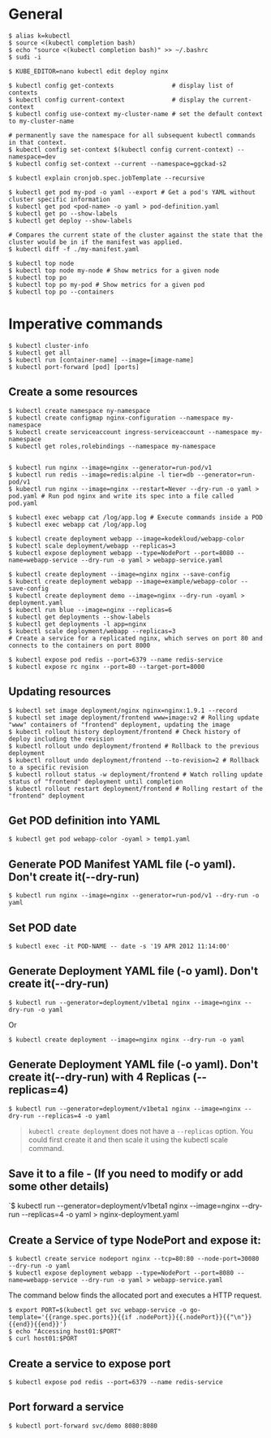 # General
```
$ alias k=kubectl
$ source <(kubectl completion bash)
$ echo "source <(kubectl completion bash)" >> ~/.bashrc
$ sudi -i

$ KUBE_EDITOR=nano kubectl edit deploy nginx

$ kubectl config get-contexts                # display list of contexts 
$ kubectl config current-context             # display the current-context
$ kubectl config use-context my-cluster-name # set the default context to my-cluster-name

# permanently save the namespace for all subsequent kubectl commands in that context.
$ kubectl config set-context $(kubectl config current-context) --namespace=dev
$ kubectl config set-context --current --namespace=ggckad-s2

$ kubectl explain cronjob.spec.jobTemplate --recursive

$ kubectl get pod my-pod -o yaml --export # Get a pod's YAML without cluster specific information
$ kubectl get pod <pod-name> -o yaml > pod-definition.yaml
$ kubectl get po --show-labels
$ kubectl get deploy --show-labels

# Compares the current state of the cluster against the state that the cluster would be in if the manifest was applied.
$ kubectl diff -f ./my-manifest.yaml

$ kubectl top node
$ kubectl top node my-node # Show metrics for a given node
$ kubectl top po
$ kubectl top po my-pod # Show metrics for a given pod
$ kubectl top po --containers

```
# Imperative commands
```
$ kubectl cluster-info
$ kubectl get all
$ kubectl run [container-name] --image=[image-name]
$ kubectl port-forward [pod] [ports]
```

## Create a some resources
```
$ kubectl create namespace ny-namespace
$ kubectl create configmap nginx-configuration --namespace my-namespace
$ kubectl create serviceaccount ingress-serviceaccount --namespace my-namespace
$ kubectl get roles,rolebindings --namespace my-namespace


$ kubectl run nginx --image=nginx --generator=run-pod/v1
$ kubectl run redis --image=redis:alpine -l tier=db --generator=run-pod/v1
$ kubectl run nginx --image=nginx --restart=Never --dry-run -o yaml > pod.yaml # Run pod nginx and write its spec into a file called pod.yaml

$ kubectl exec webapp cat /log/app.log # Execute commands inside a POD
$ kubectl exec webapp cat /log/app.log

$ kubectl create deployment webapp --image=kodekloud/webapp-color
$ kubectl scale deployment/webapp --replicas=3
$ kubectl expose deployment webapp --type=NodePort --port=8080 --name=webapp-service --dry-run -o yaml > webapp-service.yaml

$ kubectl create deployment --image=nginx nginx --save-config
$ kubectl create deployment webapp --image=example/webapp-color --save-config
$ kubectl create deployment demo --image=nginx --dry-run -oyaml > deployment.yaml
$ kubectl run blue --image=nginx --replicas=6
$ kubectl get deployments --show-labels
$ kubectl get deployments -l app=nginx
$ kubectl scale deployment/webapp --replicas=3
# Create a service for a replicated nginx, which serves on port 80 and connects to the containers on port 8000

$ kubectl expose pod redis --port=6379 --name redis-service
$ kubectl expose rc nginx --port=80 --target-port=8000
```

## Updating resources
```
$ kubectl set image deployment/nginx nginx=nginx:1.9.1 --record
$ kubectl set image deployment/frontend www=image:v2 # Rolling update "www" containers of "frontend" deployment, updating the image
$ kubectl rollout history deployment/frontend # Check history of deploy including the revision 
$ kubectl rollout undo deployment/frontend # Rollback to the previous deployment
$ kubectl rollout undo deployment/frontend --to-revision=2 # Rollback to a specific revision
$ kubectl rollout status -w deployment/frontend # Watch rolling update status of "frontend" deployment until completion
$ kubectl rollout restart deployment/frontend # Rolling restart of the "frontend" deployment

```

## Get POD definition into YAML
```
$ kubectl get pod webapp-color -oyaml > temp1.yaml
```

## Generate POD Manifest YAML file (-o yaml). Don't create it(--dry-run)
```
$ kubectl run nginx --image=nginx --generator=run-pod/v1 --dry-run -o yaml
```

## Set POD date
`$ kubectl exec -it POD-NAME -- date -s '19 APR 2012 11:14:00'`

## Generate Deployment YAML file (-o yaml). Don't create it(--dry-run)

`$ kubectl run --generator=deployment/v1beta1 nginx --image=nginx --dry-run -o yaml`

Or

`$ kubectl create deployment --image=nginx nginx --dry-run -o yaml`

## Generate Deployment YAML file (-o yaml). Don't create it(--dry-run) with 4 Replicas (--replicas=4)
`$ kubectl run --generator=deployment/v1beta1 nginx --image=nginx --dry-run --replicas=4 -o yaml`

> `kubectl create deployment` does not have a `--replicas` option. You could first create it and then scale it using the kubectl scale command.

## Save it to a file - (If you need to modify or add some other details)
`$ kubectl run --generator=deployment/v1beta1 nginx --image=nginx --dry-run --replicas=4 -o yaml > nginx-deployment.yaml

## Create a Service of type NodePort and expose it:
```
$ kubectl create service nodeport nginx --tcp=80:80 --node-port=30080 --dry-run -o yaml
$ kubectl expose deployment webapp --type=NodePort --port=8080 --name=webapp-service --dry-run -o yaml > webapp-service.yaml
```

The command below finds the allocated port and executes a HTTP request.
```
$ export PORT=$(kubectl get svc webapp-service -o go-template='{{range.spec.ports}}{{if .nodePort}}{{.nodePort}}{{"\n"}}{{end}}{{end}}')
$ echo "Accessing host01:$PORT"
$ curl host01:$PORT
```

## Create a service to expose port
`$ kubectl expose pod redis --port=6379 --name redis-service`

## Port forward a service
`$ kubectl port-forward svc/demo 8080:8080`
